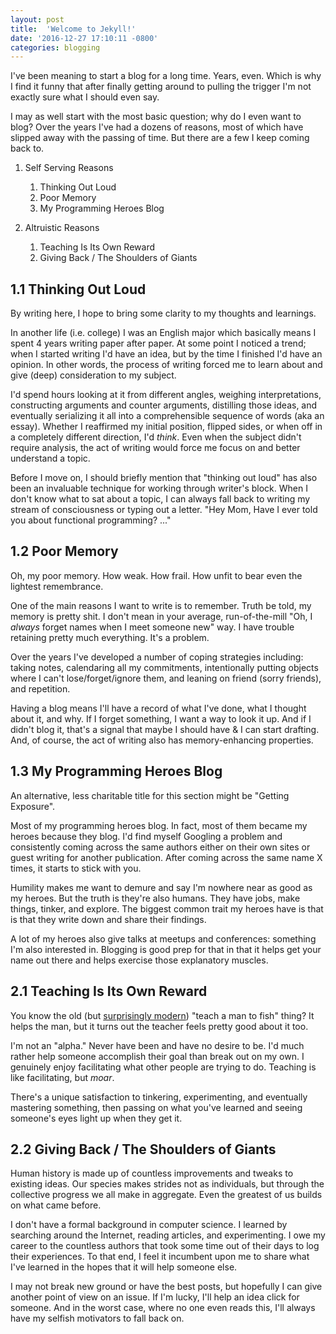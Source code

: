 ```yaml
---
layout: post
title:  'Welcome to Jekyll!'
date: '2016-12-27 17:10:11 -0800'
categories: blogging
---
```


I've been meaning to start a blog for a long time. Years, even. Which is why I find it funny that after finally getting around to pulling the trigger I'm not exactly sure what I should even say.

I may as well start with the most basic question; why do I even want to blog? Over the years I've had a dozens of reasons, most of which have slipped away with the passing of time. But there are a few I keep coming back to.

1. Self Serving Reasons
    1. Thinking Out Loud
    2. Poor Memory
    3. My Programming Heroes Blog

2. Altruistic Reasons
    1. Teaching Is Its Own Reward
    2. Giving Back / The Shoulders of Giants


## 1.1 Thinking Out Loud

By writing here, I hope to bring some clarity to my thoughts and learnings.

In another life (i.e. college) I was an English major which basically means I spent 4 years writing paper after paper. At some point I noticed a trend; when I started writing I'd have an idea, but by the time I finished I'd have an opinion. In other words, the process of writing forced me to learn about and give (deep) consideration to my subject.

I'd spend hours looking at it from different angles, weighing interpretations, constructing arguments and counter arguments, distilling those ideas, and eventually serializing it all into a comprehensible sequence of words (aka an essay). Whether I reaffirmed my initial position, flipped sides, or when off in a completely different direction, I'd *think*. Even when the subject didn't require analysis, the act of writing would force me focus on and better understand a topic.

Before I move on, I should briefly mention that "thinking out loud" has also been an invaluable technique for working through writer's block. When I don't know what to sat about a topic, I can always fall back to writing my stream of consciousness or typing out a letter. "Hey Mom, Have I ever told you about functional programming? ..."


## 1.2 Poor Memory

Oh, my poor memory. How weak. How frail. How unfit to bear even the lightest remembrance.

One of the main reasons I want to write is to remember. Truth be told, my memory is pretty shit. I don't mean in your average, run-of-the-mill "Oh, I *always* forget names when I meet someone new" way. I have trouble retaining pretty much everything. It's a problem.

Over the years I've developed a number of coping strategies including: taking notes, calendaring all my commitments, intentionally putting objects where I can't lose/forget/ignore them, and leaning on friend (sorry friends), and repetition.

Having a blog means I'll have a record of what I've done, what I thought about it, and why. If I forget something, I want a way to look it up. And if I didn't blog it, that's a signal that maybe I should have & I can start drafting. And, of course, the act of writing also has memory-enhancing properties.


## 1.3 My Programming Heroes Blog

An alternative, less charitable title for this section might be "Getting Exposure".

Most of my programming heroes blog. In fact, most of them became my heroes because they blog. I'd find myself Googling a problem and consistently coming across the same authors either on their own sites or guest writing for another publication. After coming across the same name X times, it starts to stick with you.

Humility makes me want to demure and say I'm nowhere near as good as my heroes. But the truth is they're also humans. They have jobs, make things, tinker, and explore. The biggest common trait my heroes have is that is that they write down and share their findings.

A lot of my heroes also give talks at meetups and conferences: something I'm also interested in. Blogging is good prep for that in that it helps get your name out there and helps exercise those explanatory muscles.


## 2.1 Teaching Is Its Own Reward

You know the old (but [surprisingly modern][1]) "teach a man to fish" thing? It helps the man, but it turns out the teacher feels pretty good about it too.

I'm not an "alpha." Never have been and have no desire to be. I'd much rather help someone accomplish their goal than break out on my own. I genuinely enjoy facilitating what other people are trying to do. Teaching is like facilitating, but *moar*.

There's a unique satisfaction to tinkering, experimenting, and eventually mastering something, then passing on what you've learned and seeing someone's eyes light up when they get it.



## 2.2 Giving Back / The Shoulders of Giants

Human history is made up of countless improvements and tweaks to existing ideas. Our species makes strides not as individuals, but through the collective progress we all make in aggregate. Even the greatest of us builds on what came before.

I don't have a formal background in computer science. I learned by searching around the Internet, reading articles, and experimenting. I owe my career to the countless authors that took some time out of their days to log their experiences. To that end, I feel it incumbent upon me to share what I've learned in the hopes that it will help someone else.

I may not break new ground or have the best posts, but hopefully I can give another point of view on an issue. If I'm lucky, I'll help an idea click for someone. And in the worst case, where no one even reads this, I'll always have my selfish motivators to fall back on.


[1]: http://quoteinvestigator.com/2015/08/28/fish/ "Quote Investigator"
